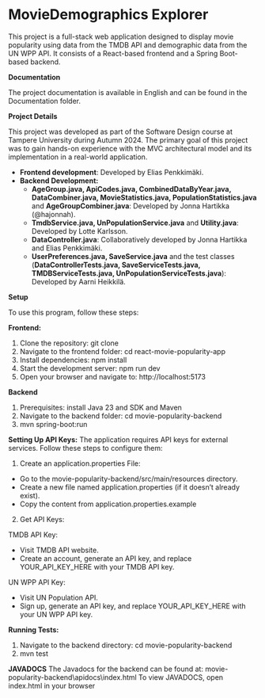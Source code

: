 # MovieDemographics Explorer

This project is a full-stack web application designed to display movie popularity using data from the TMDB API and demographic data from the UN WPP API. It consists of a React-based frontend and a Spring Boot-based backend.

__Documentation__

The project documentation is available in English and can be found in the Documentation folder.

__Project Details__

This project was developed as part of the Software Design course at Tampere University during Autumn 2024. The primary goal of this project was to gain hands-on experience with the MVC architectural model and its implementation in a real-world application.

* __Frontend development__: Developed by Elias Penkkimäki.
* __Backend Development:__
  *  __AgeGroup.java, ApiCodes.java, CombinedDataByYear.java, DataCombiner.java, MovieStatistics.java, PopulationStatistics.java__ and __AgeGroupCombiner.java__: Developed by Jonna Hartikka (@hajonnah).
  * __TmdbService.java, UnPopulationService.java__ and __Utility.java__: Developed by Lotte Karlsson.
  * __DataController.java__: Collaboratively developed by Jonna Hartikka and Elias Penkkimäki.
  * __UserPreferences.java, SaveService.java__ and the test classes (__DataControllerTests.java, SaveServiceTests.java, TMDBServiceTests.java, UnPopulationServiceTests.java__): Developed by Aarni Heikkilä.

__Setup__

To use this program, follow these steps:

__Frontend:__

1. Clone the repository: git clone <repository-url>
2. Navigate to the frontend folder: cd react-movie-popularity-app
3. Install dependencies: npm install
4. Start the development server: npm run dev
5. Open your browser and navigate to: http://localhost:5173

__Backend__

1. Prerequisites: install Java 23 and SDK and Maven
2. Navigate to the backend folder: cd movie-popularity-backend
3. mvn spring-boot:run

__Setting Up API Keys:__
The application requires API keys for external services. Follow these steps to configure them:

1. Create an application.properties File:
  * Go to the movie-popularity-backend/src/main/resources directory.
  * Create a new file named application.properties (if it doesn’t already exist).
  * Copy the content from application.properties.example

2. Get API Keys:

TMDB API Key:
  * Visit TMDB API website.
  * Create an account, generate an API key, and replace YOUR_API_KEY_HERE with your TMDB API key.

UN WPP API Key:
  * Visit UN Population API.
  * Sign up, generate an API key, and replace YOUR_API_KEY_HERE with your UN WPP API key.

__Running Tests:__
1. Navigate to the backend directory: cd movie-popularity-backend
2. mvn test

__JAVADOCS__
The Javadocs for the backend can be found at: movie-popularity-backend\apidocs\index.html
To view JAVADOCS, open index.html in your browser
